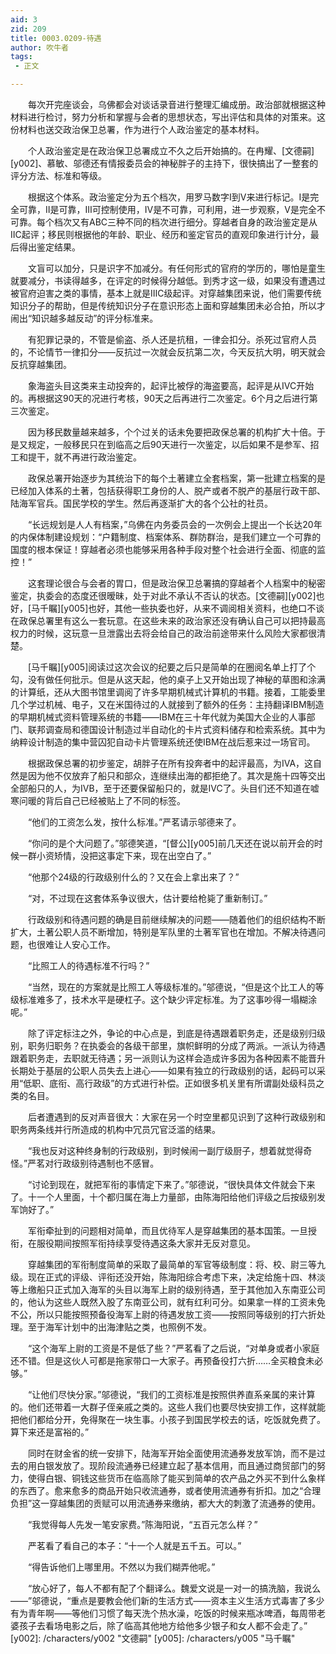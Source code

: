 ```yaml
---
aid: 3
zid: 209
title: 0003.0209-待遇
author: 吹牛者
tags: 
 - 正文

---
```




　　每次开完座谈会，乌佛都会对谈话录音进行整理汇编成册。政治部就根据这种材料进行检讨，努力分析和掌握与会者的思想状态，写出评估和具体的对策来。这份材料也送交政治保卫总署，作为进行个人政治鉴定的基本材料。

　　个人政治鉴定是在政治保卫总署成立不久之后开始搞的。在冉耀、[文德嗣][y002]、慕敏、邬德还有情报委员会的神秘胖子的主持下，很快搞出了一整套的评分方法、标准和等级。

　　根据这个体系。政治鉴定分为五个档次，用罗马数字Ⅰ到Ⅴ来进行标记。Ⅰ是完全可靠，Ⅱ是可靠，Ⅲ可控制使用，Ⅳ是不可靠，可利用，进一步观察，Ⅴ是完全不可靠。每个档次又有ABC三种不同的档次进行细分。穿越者自身的政治鉴定是从ⅡC起评；移民则根据他的年龄、职业、经历和鉴定官员的直观印象进行计分，最后得出鉴定结果。

　　文盲可以加分，只是识字不加减分。有任何形式的官府的学历的，哪怕是童生就要减分，书读得越多，在评定的时候得分越低。到秀才这一级，如果没有遭遇过被官府迫害之类的事情，基本上就是ⅢC级起评。对穿越集团来说，他们需要传统知识分子的帮助，但是传统知识分子在意识形态上面和穿越集团未必合拍，所以才闹出“知识越多越反动”的评分标准来。

　　有犯罪记录的，不管是偷盗、杀人还是抗租，一律会扣分。杀死过官府人员的，不论情节一律扣分——反抗过一次就会反抗第二次，今天反抗大明，明天就会反抗穿越集团。

　　象海盗头目这类来主动投奔的，起评比被俘的海盗要高，起评是从ⅣC开始的。再根据这90天的况进行考核，90天之后再进行二次鉴定。6个月之后进行第三次鉴定。

　　因为移民数量越来越多，个个过关的话未免要把政保总署的机构扩大十倍。于是又规定，一般移民只在到临高之后90天进行一次鉴定，以后如果不是参军、招工和提干，就不再进行政治鉴定。

　　政保总署开始逐步为其统治下的每个土著建立全套档案，第一批建立档案的是已经加入体系的土著，包括获得职工身份的人、脱产或者不脱产的基层行政干部、陆海军官兵。国民学校的学生。然后再逐渐扩大的各个公社的社员。

　　“长远规划是人人有档案，”乌佛在内务委员会的一次例会上提出一个长达20年的内保体制建设规划：“户籍制度、档案体系、群防群治，是我们建立一个可靠的国度的根本保证！穿越者必须也能够采用各种手段对整个社会进行全面、彻底的监控！”

　　这套理论很合与会者的胃口，但是政治保卫总署搞的穿越者个人档案中的秘密鉴定，执委会的态度还很暧昧，处于对此不承认不否认的状态。[文德嗣][y002]也好，[马千瞩][y005]也好，其他一些执委也好，从来不调阅相关资料，也绝口不谈在政保总署里有这么一套玩意。在这些未来的政治家还没有确认自己可以把持最高权力的时候，这玩意一旦泄露出去将会给自己的政治前途带来什么风险大家都很清楚。

　　[马千瞩][y005]阅读过这次会议的纪要之后只是简单的在圈阅名单上打了个勾，没有做任何批示。但是从这天起，他的桌子上又开始出现了神秘的草图和涂满的计算纸，还从大图书馆里调阅了许多早期机械式计算机的书籍。接着，工能委里几个学过机械、电子，又在米国待过的人就接到了额外的任务：主持翻译IBM制造的早期机械式资料管理系统的书籍——IBM在三十年代就为美国大企业的人事部门、联邦调查局和德国设计制造过半自动化的卡片式资料储存和检索系统。其中为纳粹设计制造的集中营囚犯自动卡片管理系统还使IBM在战后惹来过一场官司。

　　根据政保总署的初步鉴定，胡胖子在所有投奔者中的起评最高，为ⅣA，这自然是因为他不仅放弃了船只和部众，连继续出海的都拒绝了。其次是施十四等交出全部船只的人，为ⅣB，至于还要保留船只的，就是ⅣC了。头目们还不知道在嘘寒问暖的背后自己已经被贴上了不同的标签。

　　“他们的工资怎么发，按什么标准。”严茗请示邬德来了。

　　“你问的是个大问题了。”邬德笑道，“[督公][y005]前几天还在说以前开会的时候一群小资矫情，没把这事定下来，现在出空白了。”

　　“他那个24级的行政级别什么的？又在会上拿出来了？”

　　“对，不过现在这套体系争议很大，估计要给枪毙了重新制订。”

　　行政级别和待遇问题的确是目前继续解决的问题——随着他们的组织结构不断扩大，土著公职人员不断增加，特别是军队里的土著军官也在增加。不解决待遇问题，也很难让人安心工作。

　　“比照工人的待遇标准不行吗？”

　　“当然，现在的方案就是比照工人等级标准的。”邬德说，“但是这个比工人的等级标准难多了，技术水平是硬杠子。这个缺少评定标准。为了这事吵得一塌糊涂呢。”

　　除了评定标注之外，争论的中心点是，到底是待遇跟着职务走，还是级别归级别，职务归职务？在执委会的各级干部里，旗帜鲜明的分成了两派。一派认为待遇跟着职务走，去职就无待遇；另一派则认为这样会造成许多因为各种因素不能晋升长期处于基层的公职人员失去上进心——如果有独立的行政级别的话，起码可以采用“低职、底衔、高行政级”的方式进行补偿。正如很多机关里有所谓副处级科员之类的名目。

　　后者遭遇到的反对声音很大：大家在另一个时空里都见识到了这种行政级别和职务两条线并行所造成的机构中冗员冗官泛滥的结果。

　　“我也反对这种终身制的行政级别，到时候闹一副厅级厨子，想着就觉得奇怪。”严茗对行政级别待遇制也不感冒。

　　“讨论到现在，就把军衔的事情定下来了。”邬德说，“很快具体文件就会下来了。十一个人里面，十个都归属在海上力量部，由陈海阳给他们评级之后按级别发军饷好了。”

　　军衔牵扯到的问题相对简单，而且优待军人是穿越集团的基本国策。一旦授衔，在服役期间按照军衔持续享受待遇这条大家并无反对意见。

　　穿越集团的军衔制度简单的采取了最简单的军官等级制度：将、校、尉三等九级。现在正式的评级、评衔还没开始，陈海阳综合考虑下来，决定给施十四、林淡等上缴船只正式加入海军的头目以海军上尉的级别待遇，至于其他加入东南亚公司的，他认为这些人既然入股了东南亚公司，就有红利可分。如果拿一样的工资未免不公，所以只能按照预备役海军上尉的待遇发放工资——按照同等级别的打六折处理。至于海军计划中的出海津贴之类，也照例不发。

　　“这个海军上尉的工资是不是低了些？”严茗看了之后说，“对单身或者小家庭还不错。但是这伙人可都是拖家带口一大家子。再预备役打六折……全买粮食未必够。”

　　“让他们尽快分家。”邬德说，“我们的工资标准是按照供养直系亲属的来计算的。他们还带着一大群子侄亲戚之类的。这些人我们也要尽快安排工作，这样就能把他们都给分开，免得聚在一块生事。小孩子到国民学校去的话，吃饭就免费了。算下来还是富裕的。”

　　同时在财金省的统一安排下，陆海军开始全面使用流通券发放军饷，而不是过去的用白银发放了。现阶段流通券已经建立起了基本信用，而且通过商贸部门的努力，使得白银、铜钱这些货币在临高除了能买到简单的农产品之外买不到什么象样的东西了。愈来愈多的商品开始只收流通券，或者使用流通券有折扣。加之“合理负担”这一穿越集团的贡赋可以用流通券来缴纳，都大大的刺激了流通券的使用。

　　“我觉得每人先发一笔安家费。”陈海阳说，“五百元怎么样？”

　　严茗看了看自己的本子：“十一个人就是五千五。可以。”

　　“得告诉他们上哪里用。不然以为我们糊弄他呢。”

　　“放心好了，每人不都有配了个翻译么。魏爱文说是一对一的搞洗脑，我说么——”邬德说，“重点是要教会他们新的生活方式——资本主义生活方式毒害了多少有为青年啊——等他们习惯了每天洗个热水澡，吃饭的时候来瓶冰啤酒，每周带老婆孩子去看场电影之后，除了临高其他地方给他多少银子和女人都不会走了。”
[y002]: /characters/y002 "文德嗣"
[y005]: /characters/y005 "马千瞩"


